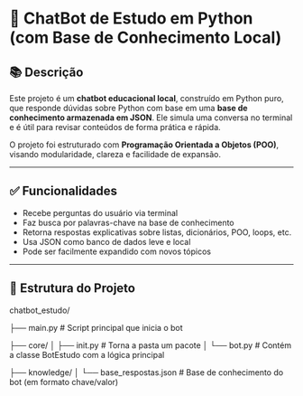 # 🤖 ChatBot de Estudo em Python (com Base de Conhecimento Local)

## 📚 Descrição

Este projeto é um **chatbot educacional local**, construído em Python puro, que responde dúvidas sobre Python com base em uma **base de conhecimento armazenada em JSON**. Ele simula uma conversa no terminal e é útil para revisar conteúdos de forma prática e rápida.

O projeto foi estruturado com **Programação Orientada a Objetos (POO)**, visando modularidade, clareza e facilidade de expansão.

---

## ✅ Funcionalidades

- Recebe perguntas do usuário via terminal
- Faz busca por palavras-chave na base de conhecimento
- Retorna respostas explicativas sobre listas, dicionários, POO, loops, etc.
- Usa JSON como banco de dados leve e local
- Pode ser facilmente expandido com novos tópicos

---

## 🧱 Estrutura do Projeto

chatbot_estudo/

├── main.py # Script principal que inicia o bot

├── core/
│ ├── init.py # Torna a pasta um pacote
│ └── bot.py # Contém a classe BotEstudo com a lógica principal

├── knowledge/
│ └── base_respostas.json # Base de conhecimento do bot (em formato chave/valor)
